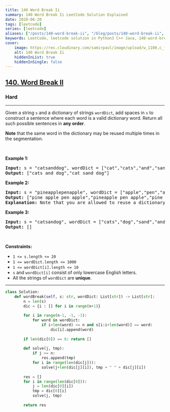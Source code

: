 ```yaml
---
title: 140 Word Break Ii
summary: 140 Word Break Ii LeetCode Solution Explained
date: 2020-06-20
tags: [leetcode]
series: [leetcode]
aliases: ["/posts/140-word-break-ii", "/blog/posts/140-word-break-ii", "/140-word-break-ii"]
keywords: LeetCode, leetcode solution in Python3 C++ Java, 140-word-break-ii solution
cover:
    image: https://res.cloudinary.com/samirpaul/image/upload/w_1100,c_fit,co_rgb:FFFFFF,l_text:Arial_70_bold:140 Word Break Ii/problem-solving.webp
    alt: 140 Word Break Ii
    hiddenInList: true
    hiddenInSingle: false
---
```



<h2><a href="https://leetcode.com/problems/word-break-ii/">140. Word Break II</a></h2><h3>Hard</h3><hr><div><p>Given a string <code>s</code> and a dictionary of strings <code>wordDict</code>, add spaces in <code>s</code> to construct a sentence where each word is a valid dictionary word. Return all such possible sentences in <strong>any order</strong>.</p>

<p><strong>Note</strong> that the same word in the dictionary may be reused multiple times in the segmentation.</p>

<p>&nbsp;</p>
<p><strong>Example 1:</strong></p>

<pre><strong>Input:</strong> s = "catsanddog", wordDict = ["cat","cats","and","sand","dog"]
<strong>Output:</strong> ["cats and dog","cat sand dog"]
</pre>

<p><strong>Example 2:</strong></p>

<pre><strong>Input:</strong> s = "pineapplepenapple", wordDict = ["apple","pen","applepen","pine","pineapple"]
<strong>Output:</strong> ["pine apple pen apple","pineapple pen apple","pine applepen apple"]
<strong>Explanation:</strong> Note that you are allowed to reuse a dictionary word.
</pre>

<p><strong>Example 3:</strong></p>

<pre><strong>Input:</strong> s = "catsandog", wordDict = ["cats","dog","sand","and","cat"]
<strong>Output:</strong> []
</pre>

<p>&nbsp;</p>
<p><strong>Constraints:</strong></p>

<ul>
	<li><code>1 &lt;= s.length &lt;= 20</code></li>
	<li><code>1 &lt;= wordDict.length &lt;= 1000</code></li>
	<li><code>1 &lt;= wordDict[i].length &lt;= 10</code></li>
	<li><code>s</code> and <code>wordDict[i]</code> consist of only lowercase English letters.</li>
	<li>All the strings of <code>wordDict</code> are <strong>unique</strong>.</li>
</ul>
</div>

---




```python
class Solution:
    def wordBreak(self, s: str, wordDict: List[str]) -> List[str]:
        n = len(s)
        dic = {i : [] for i in range(n+1)}
        
        for i in range(n-1, -1, -1):
            for word in wordDict:
                if i+len(word) <= n and s[i:i+len(word)] == word:
                    dic[i].append(word)
        
        if len(dic[0]) == 0: return []
        
        def solve(j, tmp):
            if j >= n: 
                res.append(tmp)
            for i in range(len(dic[j])): 
                solve(j+len(dic[j][i]), tmp + " " + dic[j][i])
        
        res = []
        for i in range(len(dic[0])):
            j = len(dic[0][i])
            tmp = dic[0][i]
            solve(j, tmp)
        
        return res
```
